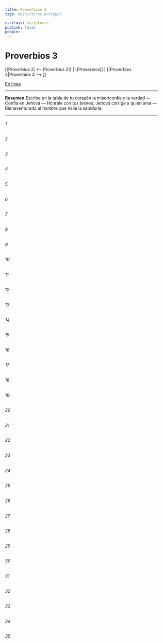 ```yaml
---
title: Proverbios 3
tags: #Escrituras\AntiguoT

cssclass: scriptures
publish: false
people:
---
```


# Proverbios 3
[[Proverbios 2| <-- Proverbios 2]] | [[Proverbios]] | [[Proverbios 4|Proverbios 4 --> ]]

[En línea](https://churchofjesuschrist.org/study/scriptures/ot/prov/3?lang=spa)

---
__Resumen__
Escribe en la tabla de tu corazón la misericordia y la verdad — Confía en Jehová — Hónrale con tus bienes; Jehová corrige a quien ama — Bienaventurado el hombre que halla la sabiduría.

---
###### 1 


###### 2 


###### 3 


###### 4 


###### 5 


###### 6 


###### 7 


###### 8 


###### 9 


###### 10 


###### 11 


###### 12 


###### 13 


###### 14 


###### 15 


###### 16 


###### 17 


###### 18 


###### 19 


###### 20 


###### 21 


###### 22 


###### 23 


###### 24 


###### 25 


###### 26 


###### 27 


###### 28 


###### 29 


###### 30 


###### 31 


###### 32 


###### 33 


###### 34 


###### 35 


